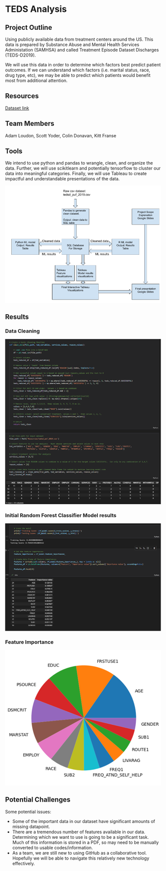# TEDS Analysis

## Project Outline
Using publicly available data from treatment centers around the US. This data is prepared by Substance Abuse and Mental Health Services Administation (SAMHSA) and called Treatment Episode Dataset Discharges (TEDS-D2019). 

We will use this data in order to determine which factors best predict patient outcomes. If we can understand which factors (i.e. marital status, race, drug type, etc), we may be able to predict which patients would benefit most from additional attention.

## Resources
[Dataset link](https://www.datafiles.samhsa.gov/dataset/teds-d-2019-ds0001-teds-d-2019-ds0001)

## Team Members
Adam Loudon, Scott Yoder, Colin Donavan, Kitt Franse

## Tools
We intend to use python and pandas to wrangle, clean, and organize the data. Further, we will use scikitlearn and potentially tensorflow to cluster our data into meaningful categories. Finally, we will use Tableau to create impactful and understandable presentations of the data.

![Alt Text](Resources/Images/TEDS_Analysis_Workflow.png)


## Results
### Data Cleaning
![Alt Text](Resources/Images/Data_cleaning.png)

### Initial Random Forest Classifier Model results
![Alt Text](Resources/Images/Model_result_1.png)

### Feature Importance
![Alt Text](Resources/Images/Feature_importance_pie.png)



## Potential Challenges
Some potential issues:
-   Some of the important data in our dataset have significant amounts of missing datapoint.
-   There are a tremendous number of features available in our data. Determining which we want to use is going to be a significant task. Much of this information is stored in a PDF, so may need to be manually converted to usable codes/information.
-   As a team, we are still new to using GitHub as a collaborative tool. Hopefully we will be able to navigate this relatively new technology effectively. 
